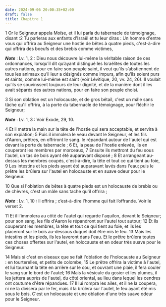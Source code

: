 ```yaml
---
date: 2024-09-06 20:00:35+02:00
draft: false
title: Chapitre 1
---
```





1 Or le Seigneur appela Moïse, et il lui parla du tabernacle de témoignage, disant :2 Tu parleras aux enfants d'Israël et tu leur diras : Un homme d'entre vous qui offrira au Seigneur une hostie de bêtes à quatre pieds, c'est-à-dire qui offrira des boeufs et des brebis comme victimes,

***Note*** :  Lv. 1, 2 : Dieu nous découvre lui-même la véritable raison de ces ordonnances, lorsqu’il dit qu’ayant distingué les Israélites de toutes les autres nations, pour en faire son peuple saint, il veut qu’ils s’abstiennent de tous les animaux qu’il leur a désignés comme impurs, afin qu’ils soient purs et saints, comme lui-même est saint (voir Lévitique, 20, vv. 24, 26). Il voulait qu’ils se souvinssent toujours de leur dignité, et de la manière dont il les avait séparés des autres nations, pour en faire son peuple choisi.


3 Si son oblation est un holocauste, et de gros bétail, c'est un mâle sans tâche qu'il offrira, à la porte du tabernacle de témoignage, pour fléchir le Seigneur;

***Note*** :  Lv. 1, 3 : Voir Exode, 29, 10.

4 Et il mettra la main sur la tête de l'hostie qui sera acceptable, et servira à son expiation; 5 Puis il immolera le veau devant le Seigneur, et les fils d'Aaron, prêtres, en offriront le sang. le répandant autour de l'autel qui est devant la porte du tabernacle ; 6 Et, la peau de l'hostie enlevée, ils en couperont les membres par morceaux, 7 Ensuite ils mettront du feu sous l'autel, un tas de bois ayant été auparavant disposé ; 8 Et arrangeant au-dessus les membres coupés, c'est-à-dire, la tête et tout ce qui tient au foie, 9 Les intestins et les pieds ayant été auparavant lavés dans l'eau; puis le prêtre les brûlera sur l'autel en holocauste et en suave odeur pour le Seigneur.


10 Que si l'oblation de bêtes à quatre pieds est un holocauste de brebis ou de chèvres, c'est un mâle sans tache qu'il offrira ;

***Note*** :  Lv. 1, 10 : Il offrira ; c’est-à-dire l’homme qui fait l’offrande. Voir le verset 2.

11 Et il l'immolera au côté de l'autel qui regarde l'aquilon, devant le Seigneur; pour son sang, les fils d'Aaron le répandront sur l'autel tout autour; 12 Et ils couperont les membres, la tête et tout ce qui tient au foie, et ils les placeront sur le bois au-dessous duquel doit être mis le feu. 13 Mais les intestins et les pieds, ils les laveront dans l'eau. Et le prêtre brûlera toutes ces choses offertes sur l'autel, en holocauste et en odeur très suave pour le Seigneur.


14 Mais si c'est en oiseaux que se fait l'oblation de l'holocauste au Seigneur : en tourterelles, et petits de colombe, 15 Le prêtre offrira la victime à l'autel, et lui tournant la tête en arrière sur le cou, et ouvrant une plaie, il fera couler le sang sur le bord de l'autel; 16 Mais la vésicule du gosier et les plumes, il les jettera auprès de l'autel, du côté oriental, au lieu dans lequel les cendres ont coutume d'être répandues. 17 Il lui rompra les ailes, et il ne la coupera, ni ne la divisera par le fer, mais il la brûlera sur l'autel, le feu ayant été mis sous le bois. C'est un holocauste et une oblation d'une très suave odeur pour le Seigneur.

